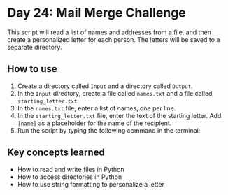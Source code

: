 # Day 24: Mail Merge Challenge

This script will read a list of names and addresses from a file, and then create a personalized letter for each person. The letters will be saved to a separate directory.

## How to use

1. Create a directory called `Input` and a directory called `Output`.
2. In the `Input` directory, create a file called `names.txt` and a file called `starting_letter.txt`.
3. In the `names.txt` file, enter a list of names, one per line.
4. In the `starting_letter.txt` file, enter the text of the starting letter. Add `[name]` as a placeholder for the name of the recipient.
5. Run the script by typing the following command in the terminal:

## Key concepts learned

* How to read and write files in Python
* How to access directories in Python
* How to use string formatting to personalize a letter

